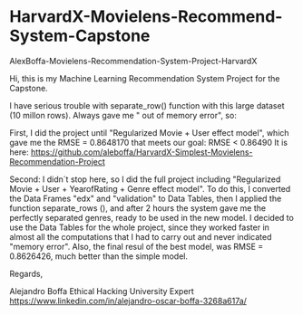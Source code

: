 # HarvardX-Movielens-Recommend-System-Capstone
AlexBoffa-Movielens-Recommendation-System-Project-HarvardX

Hi, this is my Machine Learning Recommendation System Project for the Capstone. 

I have serious trouble with separate_row() function with this large dataset (10 millon rows). Always gave me " out of memory error", so:

First, I did the project until "Regularized Movie + User effect model", which gave me the RMSE = 0.8648170 that meets our goal: RMSE < 0.86490
It is here:
https://github.com/aleboffa/HarvardX-Simplest-Movielens-Recommendation-Project

Second: I didn´t stop here, so I did the full project including "Regularized Movie + User + YearofRating + Genre effect model". 
To do this, I converted the Data Frames "edx" and "validation" to Data Tables, then I applied the function separate_rows (),
and after 2 hours the system gave me the perfectly separated genres, ready to be used in the new model. I decided to use the Data Tables
for the whole project, since they worked faster in almost all the computations that I had to carry out and never indicated "memory error".
Also, the final resul of the best model, was RMSE = 0.8626426, much better than the simple model.

Regards,

Alejandro Boffa
Ethical Hacking University Expert
https://www.linkedin.com/in/alejandro-oscar-boffa-3268a617a/
